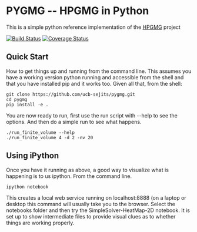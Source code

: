 PYGMG -- HPGMG in Python
========================

This is a simple python reference implementation of the [HPGMG](https://hpgmg.org/) project 


[![Build Status](https://travis-ci.org/ucb-sejits/pygmg.svg?branch=master)](https://travis-ci.org/ucb-sejits/pygmg)
[![Coverage Status](https://coveralls.io/repos/ucb-sejits/pygmg/badge.svg?branch=master)](https://coveralls.io/r/ucb-sejits/pygmg?branch=master)

Quick Start
-----------
How to get things up and running from the command line.  This assumes you have
a working version python running and accessible from the shell and that you
have installed pip and it works too.
Given all that, from the shell:
```shell
git clone https://github.com/ucb-sejits/pygmg.git
cd pygmg
pip install -e .
```
You are now ready to run, first use the run script with --help to see the options.
And then do a simple run to see what happens.
```shell
./run_finite_volume --help
./run_finite_volume 4 -d 2 -nv 20
```
Using iPython
-------------
Once you have it running as above, a good way to visualize what is happening
is to us ipython.  From the command line.
```shell
ipython notebook
```
This creates a local web service running on localhost:8888  (on a laptop or desktop this
command will usually take you to the browser.  Select the notebooks folder and 
then try the SimpleSolver-HeatMap-2D notebook.
It is set up to show intermediate files to provide visual clues as to whether things
are working properly.
